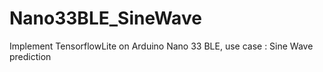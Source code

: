 # Nano33BLE_SineWave
Implement TensorflowLite on Arduino Nano 33 BLE, use case : Sine Wave prediction
